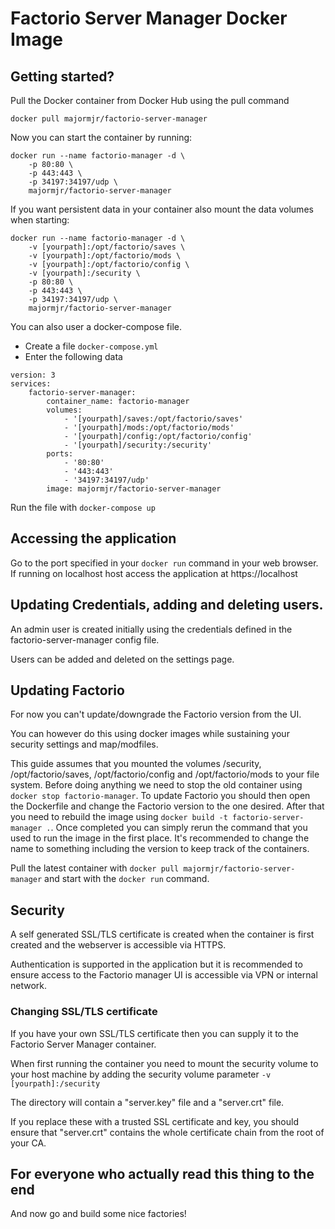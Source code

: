 # Factorio Server Manager Docker Image

## Getting started?

Pull the Docker container from Docker Hub using the pull command

```
docker pull majormjr/factorio-server-manager
```

Now you can start the container by running:

```
docker run --name factorio-manager -d \
    -p 80:80 \
    -p 443:443 \
    -p 34197:34197/udp \
    majormjr/factorio-server-manager
```

If you want persistent data in your container also mount the data volumes when starting:

```
docker run --name factorio-manager -d \
    -v [yourpath]:/opt/factorio/saves \
    -v [yourpath]:/opt/factorio/mods \
    -v [yourpath]:/opt/factorio/config \
    -v [yourpath]:/security \
    -p 80:80 \
    -p 443:443 \
    -p 34197:34197/udp \
    majormjr/factorio-server-manager
```


You can also user a docker-compose file.

* Create a file `docker-compose.yml`
* Enter the following data

```
version: 3
services:
    factorio-server-manager:
        container_name: factorio-manager
        volumes:
            - '[yourpath]/saves:/opt/factorio/saves'
            - '[yourpath]/mods:/opt/factorio/mods'
            - '[yourpath]/config:/opt/factorio/config'
            - '[yourpath]/security:/security'
        ports:
            - '80:80'
            - '443:443'
            - '34197:34197/udp'
        image: majormjr/factorio-server-manager
```

Run the file with `docker-compose up`


## Accessing the application

Go to the port specified in your `docker run` command in your web browser. If running on localhost host access the application at https://localhost

## Updating Credentials, adding and deleting users.

An admin user is created initially using the credentials defined in the factorio-server-manager config file.

Users can be added and deleted on the settings page.

## Updating Factorio

For now you can't update/downgrade the Factorio version from the UI.

You can however do this using docker images while sustaining your security settings and map/modfiles.

This guide assumes that you mounted the volumes /security, /opt/factorio/saves, /opt/factorio/config and /opt/factorio/mods to your file system. Before doing anything we need to stop the old container using `docker stop factorio-manager`. To update Factorio you should then open the Dockerfile and change the Factorio version to the one desired. After that you need to rebuild the image using `docker build -t factorio-server-manager .`. Once completed you can simply rerun the command that you used to run the image in the first place. It's recommended to change the name to something including the version to keep track of the containers.

Pull the latest container with `docker pull majormjr/factorio-server-manager` and start with the `docker run` command.

## Security

A self generated SSL/TLS certificate is created when the container is first created and the webserver is accessible via HTTPS.

Authentication is supported in the application but it is recommended to ensure access to the Factorio manager UI is accessible via VPN or internal network.

### Changing SSL/TLS certificate

If you have your own SSL/TLS certificate then you can supply it to the Factorio Server Manager container.

When first running the container you need to mount the security volume to your host machine by adding the security volume parameter `-v [yourpath]:/security`

The directory will contain a "server.key" file and a "server.crt" file.

If you replace these with a trusted SSL certificate and key, you should ensure that "server.crt" contains the whole certificate chain from the root of your CA.

## For everyone who actually read this thing to the end

And now go and build some nice factories!
